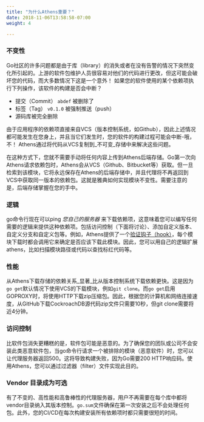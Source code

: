 ```yaml
---
title: "为什么Athens重要？"
date: 2018-11-06T13:58:58-07:00
weight: 4

---
```


### 不变性

Go社区的许多问题都是由于库（library）的消失或者在没有告警的情况下突然变化所引起的。上游的软件包维护人员很容易对他们的代码进行更改，但这可能会破坏您的代码，而大多数情况下这是一个意外！
 如果您的软件使用的某个依赖项执行下列操作，该软件的构建是否会中断？

- 提交（Commit） `abdef` 被删除了
- 标签（Tag） `v0.1.0` 被强制推送（push）
- 源码库被完全删除

由于应用程序的依赖项直接来自VCS（版本控制系统，如Github），因此上述情况都可能发生在您身上，并且当它们发生时，您的软件的构建过程可能会中断-哦，不！
Athens通过将代码从VCS复制到_不可变_存储中来解决这些问题。

在这种方式下，您就不需要手动将任何内容上传到Athens后端存储。Go第一次向Athens请求依赖包时，Athens会从VCS（Github、Bitbucket等）获取。但一旦检索到该模块，它将永远保存在Athens的后端存储中，并且代理将不再返回到VCS中获取同一版本的依赖包。这就是雅典如何实现模块不变性。需要注意的是，后端存储掌握在您的手中。


### 逻辑 

go命令行现在可以ping _您自己的服务器_ 来下载依赖项，这意味着您可以编写任何需要的逻辑来提供这种依赖项。包括访问控制（下面将讨论）、添加自定义版本、自定义分支和自定义包等。例如，Athens提供了一个[验证钩子（hook）](https://github.com/gomods/athens/blob/master/config.dev.toml#L127)，每个模块下载时都会调用它来确定是否应该下载此模块。因此，您可以用自己的逻辑扩展athens，比如扫描模块路径或代码以查找标红代码等。


### 性能 

从Athens下载存储的依赖关系_显著_比从版本控制系统下载依赖更快。这是因为`go get`默认情况下使用VCS的下载模块，例如`git clone`。而`go get`启用GOPROXY时，将使用HTTP下载zip压缩包。因此，根据您的计算机和网络连接速度，从GitHub下载CockroachDB源代码zip文件只需要10秒，但git clone需要将近4分钟。


### 访问控制 

比软件包消失更糟糕的是，软件包可能是恶意的。为了确保您的团队或公司不会安装此类恶意软件包，当go命令行请求一个被排除的模块（恶意软件）时，您可以让代理服务器返回500。这将导致构建失败，因为Go需要200 HTTP响应码。使用Athens，您可以通过过滤器（filter）文件实现此目的。


### Vendor 目录成为可选

有了不变的、高性能和高鲁棒性的代理服务器，用户不再需要在每个库中都将vendor目录纳入其版本控制。`go.sum`文件确保在第一次安装之后不会处理任何包。此外，您的CI/CD在每次构建安装所有依赖项时都只需要很短的时间。
